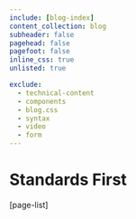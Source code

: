 ```yaml
---
include: [blog-index]
content_collection: blog
subheader: false
pagehead: false
pagefoot: false
inline_css: true
unlisted: true

exclude:
  - technical-content
  - components
  - blog.css
  - syntax
  - video
  - form
---
```



# Standards First

[page-list]
